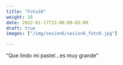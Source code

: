 ```yaml
---
title: "Foto10"
weight: 10
date: 2022-01-17T15:00:09-03:00
draft: true
images: ["/img/sesion6/sesion6_foto9.jpg"]

---
```


“Que lindo mi pastel…es muy grande”